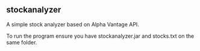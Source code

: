 ## stockanalyzer
A simple stock analyzer based on Alpha Vantage API.

To run the program ensure you have stockanalyzer.jar and stocks.txt on the same folder.
